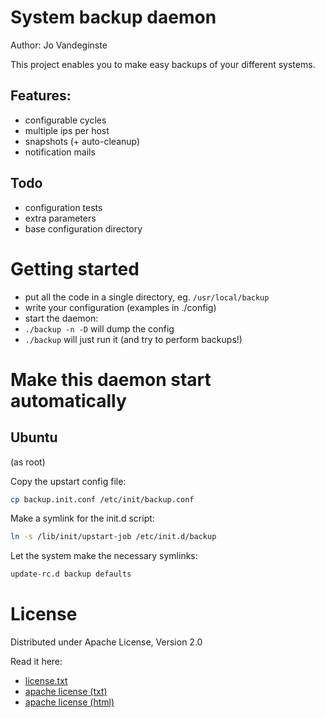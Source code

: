 # System backup daemon
Author: Jo Vandeginste

This project enables you to make easy backups of your different systems.

## Features:
* configurable cycles
* multiple ips per host
* snapshots (+ auto-cleanup)
* notification mails

## Todo
* configuration tests
* extra parameters
 * base configuration directory

# Getting started

* put all the code in a single directory, eg. ```/usr/local/backup```
* write your configuration (examples in ./config)
* start the daemon:
 * ```./backup -n -D``` will dump the config
 * ```./backup``` will just run it (and try to perform backups!)

# Make this daemon start automatically

## Ubuntu

(as root)

Copy the upstart config file:
```bash
cp backup.init.conf /etc/init/backup.conf
```

Make a symlink for the init.d script:
```bash
ln -s /lib/init/upstart-job /etc/init.d/backup
```

Let the system make the necessary symlinks:
```bash
update-rc.d backup defaults
```

# License
Distributed under Apache License, Version 2.0

Read it here:
* [license.txt](license.txt)
* [apache license (txt)](http://www.apache.org/licenses/LICENSE-2.0.txt)
* [apache license (html)](http://www.apache.org/licenses/LICENSE-2.0.html)

